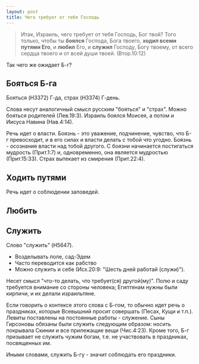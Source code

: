 ```yaml
---
layout: post
title: Чего требует от тебя Господь
---
```


> Итак, Израиль, чего требует от тебя Господь, Бог твой? Того только, чтобы ты **боялся** Господа, Бога твоего, **ходил всеми путями Его**, и **любил** Его, и **служил** Господу, Богу твоему, от всего сердца твоего и от всей души твоей. (Втор.10:12)

Так чего же ожидает Б-г?

## Бояться Б-га

Бояться (H3372) Г-да, страх (H3374) Г-день.

Слова несут аналогичный смысл русским "бояться" и "страх". Можно бояться родителей (Лев.19:3). Израиль боялся Моисея, а потом и Иисуса Навина (Нав.4:14).

Речь идет о власти. Боязнь - это уважение, подчинение, чувство, что Б-г превосходит, и в его силах и власти делать с тобой что угодно. Боязнь - осознание власти над тобой другого. С боязни начинается постигаться мудрость (Прит.1:7) и, одновременно, она является мудростью (Прит.15:33). Страх вытекает из смирения (Прит.22:4).

## Ходить путями

Речь идет о соблюдении заповедей.

## Любить

## Служить

Слово "служить" (H5647).

- Возделывать поле, сад-Эдем
- Часто переводится как рабство
- Можно служить и себе (Исх.20:9: "Шесть дней работай (служи)").

Несет смысл "что-то делать, что требует(ся) другой(му)". Полю и саду требуется внимание со стороны человека; Египтянам нужны были кирпичи, и их делали израильтяне.

Если говорить о контексе этого слова с Б-гом, то обычно идет речь о праздниках, которые Всевышний просит совершать (Песах, Кущи и т.п.). Левиты поставлены на постоянные работы - служение. Сыны Гирсоновы обязаны были служить следующим образом: носить покрывала Скинии и все прилежащие вещи (Чис.4:23). Кроме того, Б-г призывает не служить чужим богам, т.е. не участвовать в праздниках, посвященных им.

Иными словами, служить Б-гу - значит соблюдать его праздники.
